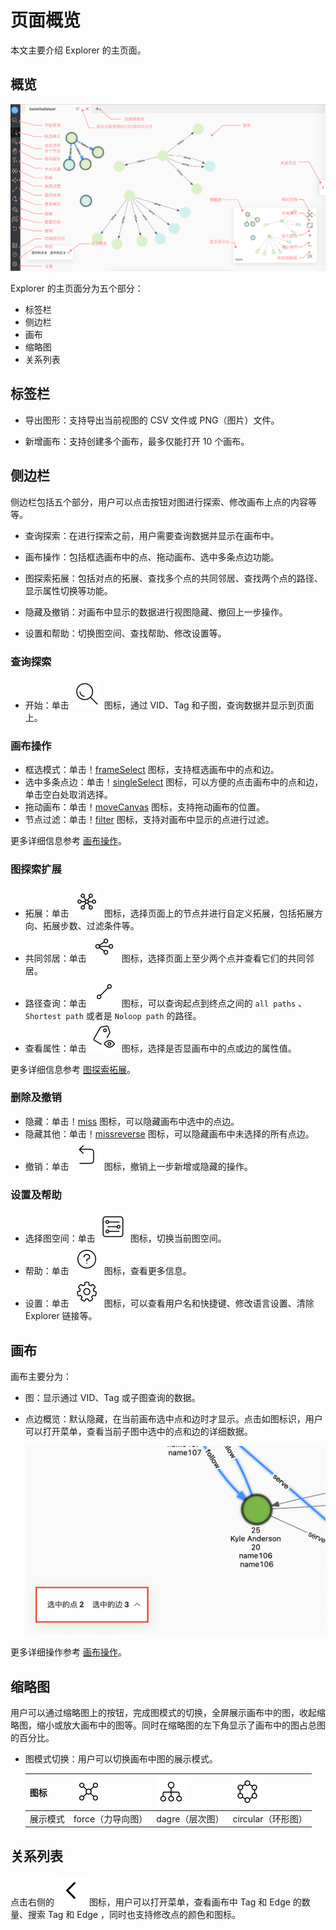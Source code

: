 # 页面概览

本文主要介绍 Explorer 的主页面。

## 概览

![Explorer](../figs/explorer.png)

Explorer 的主页面分为五个部分：

- 标签栏
- 侧边栏
- 画布
- 缩略图
- 关系列表

## 标签栏

- 导出图形：支持导出当前视图的 CSV 文件或 PNG（图片）文件。

- 新增画布：支持创建多个画布，最多仅能打开 10 个画布。

## 侧边栏

侧边栏包括五个部分，用户可以点击按钮对图进行探索、修改画布上点的内容等等。

- 查询探索：在进行探索之前，用户需要查询数据并显示在画布中。

- 画布操作：包括框选画布中的点、拖动画布、选中多条点边功能。

- 图探索拓展：包括对点的拓展、查找多个点的共同邻居、查找两个点的路径、显示属性切换等功能。

- 隐藏及撤销：对画布中显示的数据进行视图隐藏、撤回上一步操作。

- 设置和帮助：切换图空间、查找帮助、修改设置等。

### 查询探索

- 开始：单击 ![query](../figs/nav-query.png) 图标，通过 VID、Tag 和子图，查询数据并显示到页面上。

### 画布操作

- 框选模式：单击！[frameSelect](../figs/nav-frameSelect.png) 图标，支持框选画布中的点和边。
- 选中多条点边：单击！[singleSelect](../figs/nav-singleSelect.png) 图标，可以方便的点击画布中的点和边，单击空白处取消选择。
- 拖动画布：单击！[moveCanvas](../figs/nav-moveCanvas.png) 图标，支持拖动画布的位置。
- 节点过滤：单击！[filter](../figs/nav-filter.png) 图标，支持对画布中显示的点进行过滤。

更多详细信息参考 [画布操作](../operation-guide/ex-ug-canvas.md)。

### 图探索扩展

- 拓展：单击 ![expand](../figs/rightclickmenu-expand.png) 图标，选择页面上的节点并进行自定义拓展，包括拓展方向、拓展步数、过滤条件等。
- 共同邻居：单击 ![commonNeighbor](../figs/rightclickmenu-commonNeighbor.png) 图标，选择页面上至少两个点并查看它们的共同邻居。
- 路径查询：单击 ![findPath](../figs/rightclickmenu-findPath.png) 图标，可以查询起点到终点之间的 `all paths` 、 `Shortest path` 或者是 `Noloop path` 的路径。
- 查看属性：单击 ![propertyView](../figs/nav-propertyView.png) 图标，选择是否显画布中的点或边的属性值。

更多详细信息参考 [图探索拓展](../operation-guide/ex-ug-graph-exploration.md)。

### 删除及撤销

- 隐藏：单击！[miss](../figs/nav-miss.png) 图标，可以隐藏画布中选中的点边。
- 隐藏其他：单击！[missreverse](../figs/nav-missReverse.png) 图标，可以隐藏画布中未选择的所有点边。
- 撤销：单击 ![Revoke](../figs/nav-Revoke.png) 图标，撤销上一步新增或隐藏的操作。

### 设置及帮助

- 选择图空间：单击 ![graphSpace](../figs/nav-graphSpace.png) 图标，切换当前图空间。
- 帮助：单击 ![help](../figs/nav-help.png) 图标，查看更多信息。
- 设置：单击 ![setup](../figs/nav-setup.png) 图标，可以查看用户名和快捷键、修改语言设置、清除 Explorer 链接等。

## 画布

画布主要分为：

- 图：显示通过 VID、Tag 或子图查询的数据。

- 点边概览：默认隐藏，在当前画布选中点和边时才显示。点击如图标识，用户可以打开菜单，查看当前子图中选中的点和边的详细数据。

  ![review](../figs/ex-ug-027-1.png)

更多详细操作参考 [画布操作](../operation-guide/ex-ug-canvas.md)。

## 缩略图

用户可以通过缩略图上的按钮，完成图模式的切换，全屏展示画布中的图，收起缩略图，缩小或放大画布中的图等。同时在缩略图的左下角显示了画布中的图占总图的百分比。

- 图模式切换：用户可以切换画布中图的展示模式。

  | 图标 | ![force](../figs/Thumbnail-graphView.png) | ![dagre](../figs/Thumbnail-treeView.png) | ![circular](../figs/Thumbnail-sphereView.png) | 
  | ---- | ---- |----| ----|
  | 展示模式 | force（力导向图） | dagre（层次图） | circular（环形图） |

## 关系列表

点击右侧的 ![unfold](../figs/sidebar-unfold.png) 图标，用户可以打开菜单，查看画布中 Tag 和 Edge 的数量、搜索 Tag 和 Edge ，同时也支持修改点的颜色和图标。
